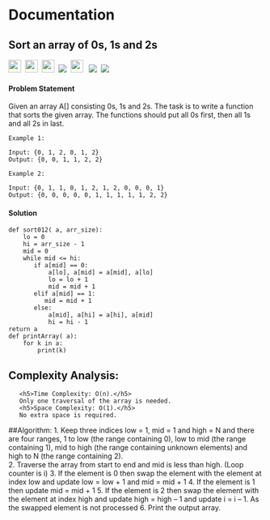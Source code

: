 # Documentation

## Sort an array of 0s, 1s and 2s

<a><img src= "https://img.shields.io/badge/-Microsoft-orange" height="25">&nbsp;&nbsp;<img src= 
"https://img.shields.io/badge/-Amazon-blue" height="25">&nbsp;&nbsp;<img src= "https://img.shields.io/badge/-Adobe-green" height="25">&nbsp;&nbsp;<img src= "https://img.shields.io/badge/-Paytm-navy" >&nbsp;&nbsp;<img src= "https://img.shields.io/badge/-geeksforgeeks-violet" height="25">
&nbsp;&nbsp;<img src= "https://img.shields.io/badge/-CPP-red">&nbsp;&nbsp;<img src= "https://img.shields.io/badge/-Python-brightgreen"></a>


#### Problem Statement 
Given an array A[] consisting 0s, 1s and 2s. The task is to write a function that sorts the given array. The functions should put all 0s first, then all 1s and all 2s in last.

    Example 1:

    Input: {0, 1, 2, 0, 1, 2}
    Output: {0, 0, 1, 1, 2, 2}
    
    Example 2:
    
    Input: {0, 1, 1, 0, 1, 2, 1, 2, 0, 0, 0, 1}
    Output: {0, 0, 0, 0, 0, 1, 1, 1, 1, 1, 2, 2}

#### Solution
    def sort012( a, arr_size): 
        lo = 0
        hi = arr_size - 1
        mid = 0
        while mid <= hi: 
           if a[mid] == 0: 
               a[lo], a[mid] = a[mid], a[lo] 
               lo = lo + 1
               mid = mid + 1
           elif a[mid] == 1: 
              mid = mid + 1
           else: 
               a[mid], a[hi] = a[hi], a[mid]  
               hi = hi - 1  
    return a
    def printArray( a): 
        for k in a: 
            print(k)
            
## Complexity Analysis:
       <h5>Time Complexity: O(n).</h5> 
       Only one traversal of the array is needed.
       <h5>Space Complexity: O(1).</h5> 
       No extra space is required.

##Algorithm:
      1. Keep three indices low = 1, mid = 1 and high = N and there are four ranges, 1 to low (the range containing 0), low to mid (the range containing 1), mid to high (the range containing unknown elements) and high to N (the range containing 2).<br>
      2. Traverse the array from start to end and mid is less than high. (Loop counter is i)
      3. If the element is 0 then swap the element with the element at index low and update low = low + 1 and mid = mid + 1
      4. If the element is 1 then update mid = mid + 1
      5. If the element is 2 then swap the element with the element at index high and update high = high – 1 and update i = i – 1. As the swapped element is not processed
      6. Print the output array.